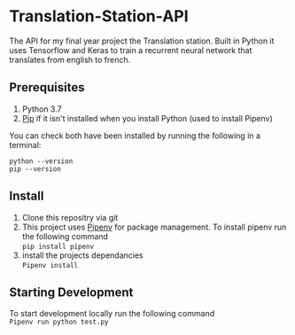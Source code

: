 # Translation-Station-API
The API for my final year project the Translation station. Built in Python it uses Tensorflow and Keras to train a recurrent neural network that translates from english to french.
## Prerequisites
1. Python 3.7
2. [Pip](https://pip.pypa.io/en/stable/installing/) if it isn't installed when you install Python (used to install Pipenv)

You can check both have been installed by running the following in a terminal:  

`python --version`  
`pip --version`
## Install
1. Clone this repositry via git
2. This project uses [Pipenv](https://pipenv.pypa.io/en/latest/) for package management. To install pipenv run the following command  
`pip install pipenv`  
3. install the projects dependancies  
`Pipenv install`

## Starting Development
To start development locally run the following command  
`Pipenv run python test.py`
